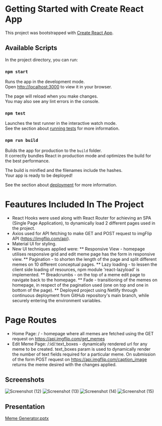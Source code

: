 

# Getting Started with Create React App

This project was bootstrapped with [Create React App](https://github.com/facebook/create-react-app).

## Available Scripts

In the project directory, you can run:

### `npm start`

Runs the app in the development mode.\
Open [http://localhost:3000](http://localhost:3000) to view it in your browser.

The page will reload when you make changes.\
You may also see any lint errors in the console.

### `npm test`

Launches the test runner in the interactive watch mode.\
See the section about [running tests](https://facebook.github.io/create-react-app/docs/running-tests) for more information.

### `npm run build`

Builds the app for production to the `build` folder.\
It correctly bundles React in production mode and optimizes the build for the best performance.

The build is minified and the filenames include the hashes.\
Your app is ready to be deployed!

See the section about [deployment](https://facebook.github.io/create-react-app/docs/deployment) for more information.

# Feautures Included In The Project
* React Hooks were used along with React Router for achieving an SPA (Single Page Application), to dynamically load 2 different pages used in the project.
* Axios used for API fetching to make GET and POST request to imgFlip API (https://imgflip.com/api).
* Material UI for styling.
* New UI techniques applied were:
** Responsive View - homepage utilises responsive grid and edit meme page has the form in responsive view.
** Pagination - to shorten the length of the page and split different memes on 10 different conceptual pages.
** Lazy loading - to lessen the client side loading of resources, npm module 'react-lazyload' is implemented.
** Breadcrumbs - on the top of a meme edit page to navigate back to the homepage.
** Fade - transitioning of the memes on homepage, in respect of the pagination used (one on top and one in bottom of the page).
** Deployed project using Netlify through continuous deployment from GitHub repository's main branch, while securely entering the environment variables.

# Page Routes
* Home Page: / - homepage where all memes are fetched using the GET request on https://api.imgflip.com/get_memes
* Edit Meme Page: /:id/:text_boxes - dynamically rendered url for any meme to be created. text_boxes param is used to dynamically render the number of text fields required for a particular meme. On submission of the form POST request on https://api.imgflip.com/caption_image returns the meme desired with the changes applied.

## Screenshots
![Screenshot (12)](https://user-images.githubusercontent.com/56605853/160450382-cdfeafd2-ebd0-49b6-bd71-60715afde554.png)
![Screenshot (13)](https://user-images.githubusercontent.com/56605853/160450391-07d902fa-b5b1-4b32-b3f0-d6d29302aba0.png)
![Screenshot (14)](https://user-images.githubusercontent.com/56605853/160450397-04d434a9-d538-4c0c-9cd3-0123189465b8.png)
![Screenshot (15)](https://user-images.githubusercontent.com/56605853/160450400-8922085a-40e4-4c85-957b-62dd05b06afc.png)

## Presentation 
[Meme Generator.pptx](https://github.com/amrita1295/Meme_generator/files/8412057/Meme.Generator.pptx)

